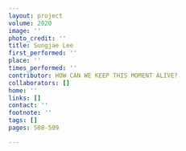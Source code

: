 ```yaml
---
layout: project
volume: 2020
image: ''
photo_credit: ''
title: Sungjae Lee
first_performed: ''
place: ''
times_performed: ''
contributor: HOW CAN WE KEEP THIS MOMENT ALIVE?
collaborators: []
home: ''
links: []
contact: ''
footnote: ''
tags: []
pages: 508-509

---
```




